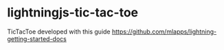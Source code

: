 # lightningjs-tic-tac-toe
TicTacToe developed with this guide https://github.com/mlapps/lightning-getting-started-docs
